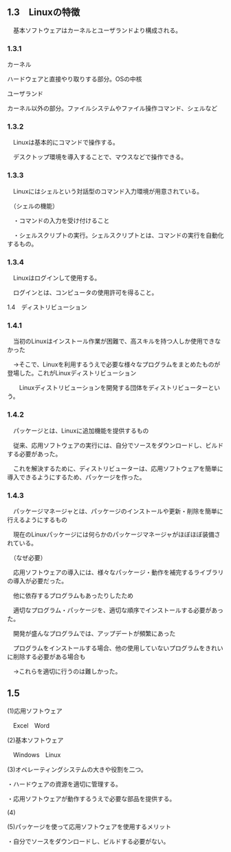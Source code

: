 ## 1.3　Linuxの特徴 
　基本ソフトウェアはカーネルとユーザランドより構成される。 

### 1.3.1 

カーネル 

ハードウェアと直接やり取りする部分。OSの中核 

ユーザランド 

カーネル以外の部分。ファイルシステムやファイル操作コマンド、シェルなど 

 

### 1.3.2 

　Linuxは基本的にコマンドで操作する。 

　デスクトップ環境を導入することで、マウスなどで操作できる。 

 

### 1.3.3 

　Linuxにはシェルという対話型のコマンド入力環境が用意されている。 

　（シェルの機能） 

　・コマンドの入力を受け付けること 

　・シェルスクリプトの実行。シェルスクリプトとは、コマンドの実行を自動化するもの。 

 

### 1.3.4 

　Linuxはログインして使用する。 

　ログインとは、コンピュータの使用許可を得ること。 

 

1.4　ディストリビューション 

### 1.4.1 

　当初のLinuxはインストール作業が困難で、高スキルを持つ人しか使用できなかった 

　→そこで、Linuxを利用するうえで必要な様々なプログラムをまとめたものが登場した。これがLinuxディストリビューション 

　　Linuxディストリビューションを開発する団体をディストリビューターという。 

 

### 1.4.2 

　パッケージとは、Linuxに追加機能を提供するもの 

　従来、応用ソフトウェアの実行には、自分でソースをダウンロードし、ビルドする必要があった。 

　これを解決するために、ディストリビューターは、応用ソフトウェアを簡単に導入できるようにするため、パッケージを作った。 

 

### 1.4.3 

　パッケージマネージャとは、パッケージのインストールや更新・削除を簡単に行えるようにするもの 

　現在のLinuxパッケージには何らかのパッケージマネージャがほぼほぼ装備されている。 

　（なぜ必要） 

　応用ソフトウェアの導入には、様々なパッケージ・動作を補完するライブラリの導入が必要だった。 

　他に依存するプログラムもあったりしたため 

　適切なプログラム・パッケージを、適切な順序でインストールする必要があった。 

　開発が盛んなプログラムでは、アップデートが頻繁にあった 

　プログラムをインストールする場合、他の使用していないプログラムをきれいに削除する必要がある場合も 

　→これらを適切に行うのは難しかった。 

 

## 1.5 

(1)応用ソフトウェア 

　Excel　Word 

 

(2)基本ソフトウェア 

　Windows　Linux 

 

(3)オペレーティングシステムの大きや役割を二つ。 

・ハードウェアの資源を適切に管理する。 

・応用ソフトウェアが動作するうえで必要な部品を提供する。 

 

(4) 


(5)パッケージを使って応用ソフトウェアを使用するメリット 

・自分でソースをダウンロードし、ビルドする必要がない。 